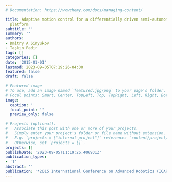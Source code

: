 ```yaml
---
# Documentation: https://wowchemy.com/docs/managing-content/

title: Adaptive motion control for a differentially driven semi-autonomous wheelchair
  platform
subtitle: ''
summary: ''
authors:
- Dmitry A Sinyukov
- Taşkın Padır
tags: []
categories: []
date: '2015-01-01'
lastmod: 2023-09-05T07:19:26-04:00
featured: false
draft: false

# Featured image
# To use, add an image named `featured.jpg/png` to your page's folder.
# Focal points: Smart, Center, TopLeft, Top, TopRight, Left, Right, BottomLeft, Bottom, BottomRight.
image:
  caption: ''
  focal_point: ''
  preview_only: false

# Projects (optional).
#   Associate this post with one or more of your projects.
#   Simply enter your project's folder or file name without extension.
#   E.g. `projects = ["internal-project"]` references `content/project/deep-learning/index.md`.
#   Otherwise, set `projects = []`.
projects: []
publishDate: '2023-09-05T11:19:26.406931Z'
publication_types:
- '1'
abstract: ''
publication: '*2015 International Conference on Advanced Robotics (ICAR)*'
---
```

